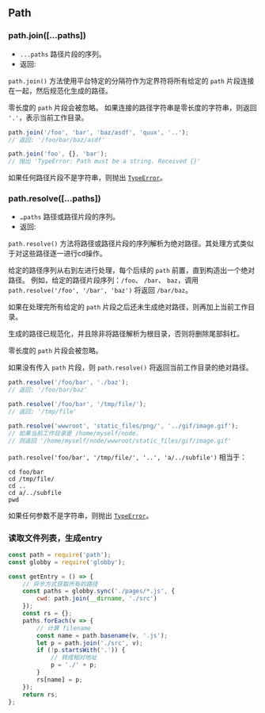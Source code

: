 ## Path

### path.join([…paths])

- `...paths` [<string>](http://nodejs.cn/s/9Tw2bK) 路径片段的序列。
- 返回: [<string>](http://nodejs.cn/s/9Tw2bK)

`path.join()` 方法使用平台特定的分隔符作为定界符将所有给定的 `path` 片段连接在一起，然后规范化生成的路径。

零长度的 `path` 片段会被忽略。 如果连接的路径字符串是零长度的字符串，则返回 `'.'`，表示当前工作目录。

```js
path.join('/foo', 'bar', 'baz/asdf', 'quux', '..');
// 返回: '/foo/bar/baz/asdf'

path.join('foo', {}, 'bar');
// 抛出 'TypeError: Path must be a string. Received {}'
```

如果任何路径片段不是字符串，则抛出 [`TypeError`](http://nodejs.cn/s/Z7Lqyj)。

### path.resolve([...paths])

- `…paths` [<string>](http://nodejs.cn/s/9Tw2bK)路径或路径片段的序列。
- 返回: [<string>](http://nodejs.cn/s/9Tw2bK)

`path.resolve()` 方法将路径或路径片段的序列解析为绝对路径。其处理方式类似于对这些路径逐一进行cd操作。

给定的路径序列从右到左进行处理，每个后续的 `path` 前置，直到构造出一个绝对路径。 例如，给定的路径片段序列：`/foo`、 `/bar`、 `baz`，调用 `path.resolve('/foo', '/bar', 'baz')` 将返回 `/bar/baz`。

如果在处理完所有给定的 `path` 片段之后还未生成绝对路径，则再加上当前工作目录。

生成的路径已规范化，并且除非将路径解析为根目录，否则将删除尾部斜杠。

零长度的 `path` 片段会被忽略。

如果没有传入 `path` 片段，则 `path.resolve()` 将返回当前工作目录的绝对路径。

```js
path.resolve('/foo/bar', './baz');
// 返回: '/foo/bar/baz'

path.resolve('/foo/bar', '/tmp/file/');
// 返回: '/tmp/file'

path.resolve('wwwroot', 'static_files/png/', '../gif/image.gif');
// 如果当前工作目录是 /home/myself/node，
// 则返回 '/home/myself/node/wwwroot/static_files/gif/image.gif'
```

`path.resolve('foo/bar', '/tmp/file/', '..', 'a/../subfile')` 相当于：

```shell
cd foo/bar
cd /tmp/file/
cd ..
cd a/../subfile
pwd
```

如果任何参数不是字符串，则抛出 [`TypeError`](http://nodejs.cn/s/Z7Lqyj)。

### 读取文件列表，生成entry

```js
const path = require('path');
const globby = require('globby');

const getEntry = () => {
    // 异步方式获取所有的路径
    const paths = globby.sync('./pages/*.js', {
        cwd: path.join(__dirname, './src')
    });
    const rs = {};
    paths.forEach(v => {
        // 计算 filename
        const name = path.basename(v, '.js');
        let p = path.join('./src', v);
        if (!p.startsWith('.')) {
            // 转成相对地址
            p = './' + p;
        }
        rs[name] = p;
    });
    return rs;
};
```

